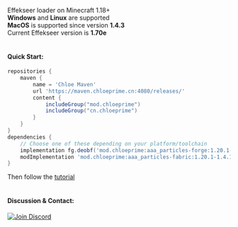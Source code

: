 Effekseer loader on Minecraft 1.18+ <br>
**Windows** and **Linux** are supported <br>
**MacOS** is supported since version **1.4.3**<br>
Current Effekseer version is **1.70e**<br>
<br>
#### Quick Start:
```groovy
repositories {
    maven {
        name = 'Chloe Maven'
        url 'https://maven.chloeprime.cn:4080/releases/'
        content {
            includeGroup("mod.chloeprime")
            includeGroup("cn.chloeprime")
        }
    }
}
dependencies {
    // Choose one of these depending on your platform/toolchain
    implementation fg.deobf('mod.chloeprime:aaa_particles-forge:1.20.1-1.4.10')
    modImplementation 'mod.chloeprime:aaa_particles-fabric:1.20.1-1.4.10'
}
```
Then follow the [tutorial](https://github.com/ChloePrime/AAAParticles/wiki/How-To-Add-Particles)
<br><br>
#### Discussion & Contact:<br>
[![Join Discord](https://dcbadge.limes.pink/api/server/https://discord.gg/pkpNN77yfs)](https://discord.gg/pkpNN77yfs)